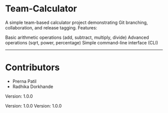 # Team-Calculator
A simple team-based calculator project demonstrating Git branching, collaboration, and release tagging. Features:

Basic arithmetic operations (add, subtract, multiply, divide)
Advanced operations (sqrt, power, percentage)
Simple command-line interface (CLI)

----------------------------------------------------
# Contributors
 - Prerna Patil
 - Radhika Dorkhande

Version: 1.0.0

 V e r s i o n :   1 . 0 . 0  
 
 V e r s i o n :   1 . 0 . 0  
 